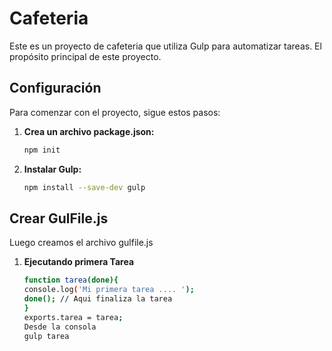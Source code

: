 # Cafeteria

Este es un proyecto de cafeteria que utiliza Gulp para automatizar tareas. El propósito principal de este proyecto.

## Configuración

Para comenzar con el proyecto, sigue estos pasos:

1. **Crea un archivo package.json:**
   ```bash
   npm init

2. **Instalar Gulp:**
    ```bash
    npm install --save-dev gulp


## Crear GulFile.js
Luego creamos el archivo gulfile.js

1. **Ejecutando primera Tarea**
    ```bash
    function tarea(done){
    console.log('Mi primera tarea .... ');
    done(); // Aqui finaliza la tarea
    }
    exports.tarea = tarea;
    Desde la consola
    gulp tarea

